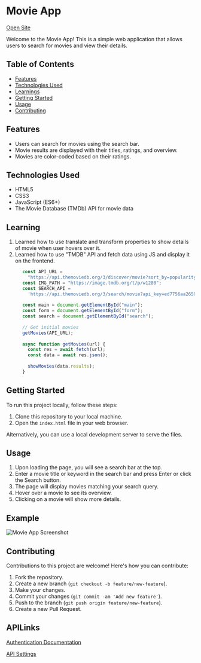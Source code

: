 ﻿# Movie App 
<a href="tejth-movieinfo.netlify.app">Open Site </a>

Welcome to the Movie App! This is a simple web application that allows users to search for movies and view their details.

## Table of Contents

- [Features](#features)
- [Technologies Used](#technologies-used)
- [Learnings](#learning)
- [Getting Started](#getting-started)
- [Usage](#usage)
- [Contributing](#contributing)




## Features

- Users can search for movies using the search bar.
- Movie results are displayed with their titles, ratings, and overview.
- Movies are color-coded based on their ratings.

## Technologies Used

- HTML5
- CSS3
- JavaScript (ES6+)
- The Movie Database (TMDb) API for movie data

## Learning

1. Learned how to use translate and transform properties to show details of movie when user hovers over it.
2. Learned how to use "TMDB" API and fetch data using JS and display it on the frontend.

```javascript
      const API_URL =
        "https://api.themoviedb.org/3/discover/movie?sort_by=popularity.desc&api_key=ed7756aa2650fb383eb9f4724bb243d9&page=1";
      const IMG_PATH = "https://image.tmdb.org/t/p/w1280";
      const SEARCH_API =
        'https://api.themoviedb.org/3/search/movie?api_key=ed7756aa2650fb383eb9f4724bb243d9&query="';
      
      const main = document.getElementById("main");
      const form = document.getElementById("form");
      const search = document.getElementById("search");
      
      // Get initial movies
      getMovies(API_URL);
      
      async function getMovies(url) {
        const res = await fetch(url);
        const data = await res.json();
      
        showMovies(data.results);
      }
```
## Getting Started

To run this project locally, follow these steps:

1. Clone this repository to your local machine.
2. Open the `index.html` file in your web browser.

Alternatively, you can use a local development server to serve the files.

## Usage

1. Upon loading the page, you will see a search bar at the top.
2. Enter a movie title or keyword in the search bar and press Enter or click the Search button.
3. The page will display movies matching your search query.
4. Hover over a movie to see its overview.
5. Clicking on a movie will show more details.

## Example

![Movie App Screenshot](https://github.com/tejth/Movie-App/assets/110801292/a2887e8d-6791-4925-ad63-fc6efabd645a)


## Contributing

Contributions to this project are welcome! Here's how you can contribute:

1. Fork the repository.
2. Create a new branch (`git checkout -b feature/new-feature`).
3. Make your changes.
4. Commit your changes (`git commit -am 'Add new feature'`).
5. Push to the branch (`git push origin feature/new-feature`).
6. Create a new Pull Request.


## APILinks

[Authentication Documentation](https://developer.themoviedb.org/docs/authentication-application)

[API Settings](https://www.themoviedb.org/settings/api)
